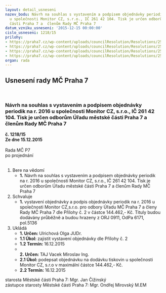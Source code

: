 ```yaml
---
layout: detail_usneseni
nazev_bodu: Návrh na souhlas s vystavením a podpisem objednávky periodik na r. 2016
  u společnosti Monitor CZ, s.r.o., IČ 261 42 104. Tisk je určen odborům Úřadu městské
  části Praha 7 a  členům Rady MČ Praha 7
datum_vzniku_usneseni: '2015-12-15 00:00:00'
cislo_usneseni: 1218/15
prilohy:
- https://praha7.cz/wp-content/uploads/councilResolution/Resolutions/25631/81-15-dz-monitor.doc
- https://praha7.cz/wp-content/uploads/councilResolution/Resolutions/25631/81-15-m%c4%9bstsk%c3%a1_%c4%8d%c3%a1st_P7_-_kalkulace_na_rok_2016.xls
- https://praha7.cz/wp-content/uploads/councilResolution/Resolutions/25631/81-15-tisk_-_kalkulace_na_rok_2016.xls
- https://praha7.cz/wp-content/uploads/councilResolution/Resolutions/25631/81-15-v%c3%bdpis_-_monitor_cz.pdf
organ: rada
---
```

<div id="ucUsn_pList" class="usn">
	<span><h2>Usnesení rady MČ Praha 7 </h2>
<br></span><div class="standBody">
<span><h3>Návrh na souhlas s vystavením a podpisem objednávky periodik na r. 2016 u společnosti Monitor CZ, s.r.o., IČ 261 42 104. Tisk je určen odborům Úřadu městské části Praha 7 a  členům Rady MČ Praha 7</h3></span><div class="center">
		<strong>č. 1218/15</strong><br>
	</div>
<div class="center">
		<strong>Ze dne 15.12.2015</strong><br><br>
	</div>Rada MČ P7<br> po projednání<br><br><ol>
<li>Bere na vědomí<ul><li>
<strong>1.</strong> Návrh na souhlas s vystavením a podpisem objednávky periodik na r. 2016 u společnosti Monitor CZ, s.r.o., IČ 261 42 104. Tisk je určen odborům Úřadu městské části Praha 7 a  členům Rady MČ Praha 7</li></ul>
</li>
<li>Schvaluje<ul><li>
<strong>1.</strong> vystavení objednávky a podpis objednávky periodik na r. 2016 u společnosti Monitor CZ,s.r.o. pro odbory Úřadu MČ Praha 7 a členy Rady MČ Praha 7 dle Přílohy č. 2 v částce 144.462,- Kč. Tituly budou dodávány průběžně a budou hrazeny z ORJ 0911, OdPa 6171, pol.5136</li></ul>
</li>
<li>Ukládá<ul>
<li>
<strong>1. Určen: </strong>Ulrichová Olga JUDr.</li>
<li>
<strong>1.1 Úkol: </strong>zajistit vystavení objednávky dle Přílohy č. 2</li>
<li>
<strong>1.2 Termín: </strong>16.12.2015</li>
<li>
<strong><br>2. Určen: </strong>TAJ Vacek Miroslav Ing.</li>
<li>
<strong>2.1 Úkol: </strong>podepsat objednávku na dodávku tiskovin u společnosti Monitor CZ, s.r.o v maximální částce 144.462,- Kč.</li>
<li>
<strong>2.2 Termín: </strong>16.12.2015</li>
</ul>
</li>
</ol>starosta Městské části Praha 7: Mgr. Jan Čižinský<br>zástupce starosty Městské části Praha 7: Mgr. Ondřej Mirovský M.EM 
</div>
</div>